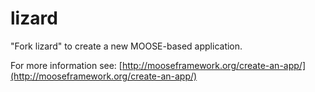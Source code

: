 lizard
=====

"Fork lizard" to create a new MOOSE-based application.

For more information see: [http://mooseframework.org/create-an-app/](http://mooseframework.org/create-an-app/)
